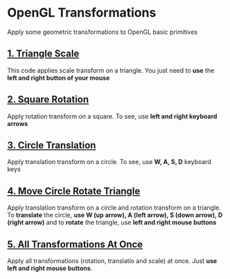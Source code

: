 # OpenGL Transformations
Apply some geometric transformations to OpenGL basic primitives

## [1. Triangle Scale](https://github.com/henriquesqs/University/blob/master/Computer%20Graphics/OpenGL%20Transformations/1.TriangleScale.py)
This code applies scale transform on a triangle. You just need to **use** the **left and right button of your mouse**

## [2. Square Rotation](https://github.com/henriquesqs/University/blob/master/Computer%20Graphics/OpenGL%20Transformations/2.SquareRotation.py)
Apply rotation transform on a square. To see, use **left and right keyboard arrows**

## [3. Circle Translation](https://github.com/henriquesqs/University/blob/master/Computer%20Graphics/OpenGL%20Transformations/3.CircleTranslation.py)
Apply translation transform on a circle. To see, use **W, A, S, D** keyboard keys

## [4. Move Circle Rotate Triangle](https://github.com/henriquesqs/University/blob/master/Computer%20Graphics/OpenGL%20Transformations/4.MoveCircleRotateTriangle.py)
Apply translation transform on a circle and rotation transform on a triangle. To **translate** the circle, **use W (up arrow), A (left arrow), S (down arrow), D (right arrow)** and to **rotate** the triangle, use **left and right mouse buttons**

## [5. All Transformations At Once](https://github.com/henriquesqs/University/blob/master/Computer%20Graphics/OpenGL%20Transformations/5.AllTransformationsAtOnce.py)
Apply all transformations (rotation, translatio and scale) at once. Just **use left and right mouse buttons**.